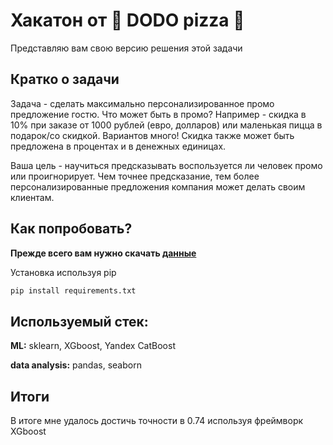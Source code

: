 
# Хакатон от :pizza: DODO pizza :pizza:

Представляю вам свою версию решения этой задачи


## Кратко о задачи

Задача - сделать максимально персонализированное промо предложение гостю. Что может быть в промо? Например - скидка в 10% при заказе от 1000 рублей (евро, долларов) или маленькая пицца в подарок/со скидкой. Вариантов много! Скидка также может быть предложена в процентах и в денежных единицах.

Ваша цель - научиться предсказывать воспользуется ли человек промо или проигнорирует. Чем точнее предсказание, тем более персонализированные предложения компания может делать своим клиентам.



## Как попробовать?

**Прежде всего вам нужно скачать [данные](https://datasecrets.ru/hackathons/7)**

Установка используя pip

```bash
pip install requirements.txt
```

## Используемый стек:

**ML:** sklearn, XGboost, Yandex CatBoost

**data analysis:** pandas, seaborn


## Итоги

В итоге мне удалось достичь точности в 0.74 используя фреймворк XGboost
